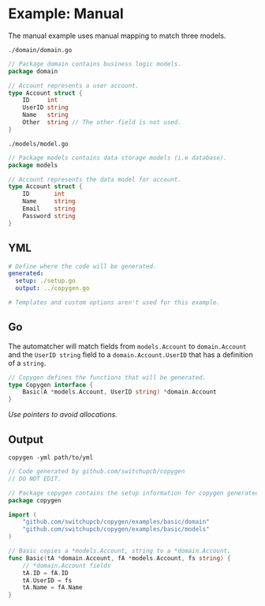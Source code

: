# Example: Manual

The manual example uses manual mapping to match three models.

`./domain/domain.go`

```go
// Package domain contains business logic models.
package domain

// Account represents a user account.
type Account struct {
	ID     int
	UserID string
	Name   string
	Other  string // The other field is not used.
}
```

`./models/model.go`

```go
// Package models contains data storage models (i.e database).
package models

// Account represents the data model for account.
type Account struct {
	ID       int
	Name     string
    Email    string
	Password string
}

```

## YML

```yml
# Define where the code will be generated.
generated:
  setup: ./setup.go
  output: ../copygen.go

# Templates and custom options aren't used for this example.
```

## Go

The automatcher will match fields from `models.Account` to `domain.Account` and the `UserID string` field to a `domain.Account.UserID` that has a definition of a `string`.

```go
// Copygen defines the functions that will be generated.
type Copygen interface {
	Basic(A *models.Account, UserID string) *domain.Account
}
```

_Use pointers to avoid allocations._

## Output

`copygen -yml path/to/yml`

```go
// Code generated by github.com/switchupcb/copygen
// DO NOT EDIT.

// Package copygen contains the setup information for copygen generated code.
package copygen

import (
	"github.com/switchupcb/copygen/examples/basic/domain"
	"github.com/switchupcb/copygen/examples/basic/models"
)

// Basic copies a *models.Account, string to a *domain.Account.
func Basic(tA *domain.Account, fA *models.Account, fs string) {
	// *domain.Account fields
	tA.ID = fA.ID
	tA.UserID = fs
	tA.Name = fA.Name
}
```